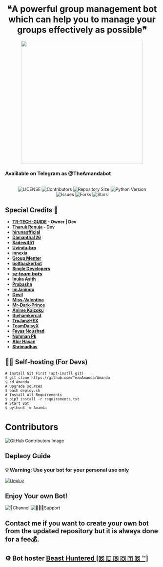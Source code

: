 <h1 align = "center"> ❝A powerful group management bot which can help you to manage your groups effectively as possible❞ </h1>

<p align="center">
  <img src="https://telegra.ph/file/f80844f7f1e6bfaf5ebd6.jpg" width='400"'>
</p>

<h3>Avaiilable on Telegram as @TheAmandabot</h3>

<p align="center"> <br>
    <img src="https://img.shields.io/github/license/TeamAmanda/Amanda?style=for-the-badge&logo=telegram" alt="LICENSE">
    <img src="https://img.shields.io/github/contributors/TeamAmanda/Amanda?style=for-the-badge&logo=telegram" alt="Contributors">
    <img src="https://img.shields.io/github/repo-size/TeamAmanda/Amanda?style=for-the-badge&logo=telegram" alt="Repository Size"> 
    <img src="https://img.shields.io/badge/python-3.9-green?style=for-the-badge&logo=appveyor" alt="Python Version">
 <br>   
    <img src="https://img.shields.io/github/issues/TeamAmanda/Amanda?style=for-the-badge&logo=telegram" alt="Issues">
    <img src="https://img.shields.io/github/forks/TeamAmanda/Amanda?style=for-the-badge&logo=telegram" alt="Forks">
    <img src="https://img.shields.io/github/stars/TeamAmanda/Amanda?style=for-the-badge&logo=telegram" alt="Stars">
</p> 
    
    
## Special Credits 🥰    
- **[TR-TECH-GUIDE](https://github.com/TR-TECH-GUIDE) - Owner | Dev**
- **[Tharuk Renuja](https://github.com/TharukRenuja) - Dev**
- **[hirunaofficial](https://github.com/hirunaofficial)**
- **[Damantha126](https://github.com/Damantha126)**
- **[Sadew451](https://github.com/Sadew451)**
- **[Uvindu-bro](https://github.com/UvinduBro)**
- **[innexia](https://github.com/DarkCybers/innexia/tree/Sammy/innexiaBot)**
- **[Group Menter](https://github.com/TeamGroupMenter/GroupMenter)**
- **[boltbackerbot](https://t.me/boltbacker)**
- **[Single Developers](https://t.me/SingleDevelopers)**
- **[𝙨𝙯 𝙩𝙚𝙖𝙢 𝙗𝙤𝙩𝙨](https://t.me/szteambots)**
- **[Inuka Asith](https://github.com/inukaasith)**
- **[Prabasha](https://github.com/prabhasha-p/)**
- **[ImJanindu](https://github.com/imjanindu)** 
- **[Devil](https://github.com/lucifeermorningstar)** 
- **[Miss-Valentina](https://github.com/Miss-Valentina)** 
- **[Mr-Dark-Prince](https://github.com/Mr-Dark-Prince/)** 
- **[Anime Kaizoku](https://github.com/AnimeKaizoku)**
- **[thehamkercat](https://github.com/thehamkercat/)**
- **[TroJanzHEX](https://github.com/TroJanzHEX/)**
- **[TeamDaisyX](https://github.com/teamdaisyx)**
- **[Fayas Noushad](https://github.com/FayasNoushad)**
- **[Nuhman Pk](https://github.com/bughunter0)**
- **[Abir Hasan](https://github.com/AbirHasan2005)**
- **[Shrimadhav](https://github.com/SpEcHiDe)**

## 👨‍💻 Self-hosting (For Devs)
```
# Install Git First (apt-instll git)
$ git clone https://github.com/TeamAmanda/Amanda
$ cd Amanda
# Upgrade sources
$ bash deploy.sh
# Install All Requirements 
$ pip3 install -r requirements.txt
# Start Bot 
$ python3 -m Amanda
```

 # Contributors
![GitHub Contributors Image](https://contrib.rocks/image?repo=TeamAmanda/Amanda)   
 
 ## Deplaoy Guide
 
### 💡 Warning: Use your bot for your personal use only   

 [![Deploy](https://www.herokucdn.com/deploy/button.svg)](https://heroku.com/deploy?template=https://github.com/TeamAmanda/Amanda/tree/v3) 

## Enjoy Your own Bot!

![📣Channel](https://img.shields.io/badge/dynamic/json?color=blue&label=szteam%20@SLBotsOfficial&query=subscribers&url=https%3A%2F%2Fonline-users-api.up.railway.app%2Fcheck%3Fchat%3Dszteambots&logo=telegram)
![👨‍👦‍👦Support](https://img.shields.io/badge/dynamic/json?color=blue&label=support%20@trtechguide&query=members&url=https%3A%2F%2Fonline-users-api.up.railway.app%2Fcheck%3Fchat%3Dslbotzone&logo=telegram) 

## Contact me if you want to create your own bot from the updated repository but it is always done for a fee💰.
## ⚙️ Bot hoster [Beast Huntered [🇸 🇱 🇧 🇴 🇹 🇸 ™]](https://t.me/SLBotsOfficial)
 
    
